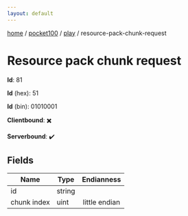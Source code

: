 ```yaml
---
layout: default
---
```


[home](/)  /  [pocket100](/protocol/pocket100)  /  [play](/protocol/pocket100/play)  /  resource-pack-chunk-request

# Resource pack chunk request

**Id**: 81

**Id** (hex): 51

**Id** (bin): 01010001

**Clientbound**: ✖️

**Serverbound**: ✔️

## Fields

Name | Type | Endianness
---|---|:---:
id | string | 
chunk index | uint | little endian

